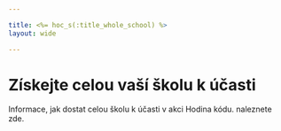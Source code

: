 ```yaml
---

title: <%= hoc_s(:title_whole_school) %>
layout: wide

---
```



# Získejte celou vaší školu k účasti

Informace, jak dostat celou školu k účasti v akci Hodina kódu. naleznete zde.


